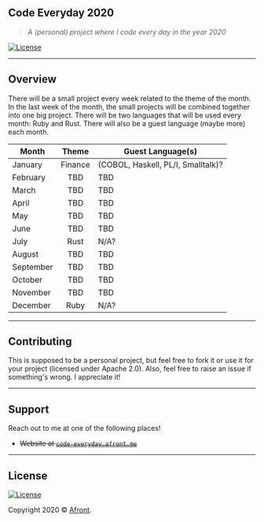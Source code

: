 ## Code Everyday 2020
>*A (personal) project where I code every day in the year 2020*

 [![License](https://img.shields.io/badge/License-Apache%202.0-blue.svg)](LICENSE.md)
 
---

## Overview
There will be a small project every week related to the theme of the month. In the last week of the month, the small projects will be combined together into one big project. There will be two languages that will be used every month: Ruby and Rust. There will also be a guest language (maybe more) each month.

|  Month    |  Theme  |  Guest Language(s)                 |
|-----------|:-------:|------------------------------------|
|  January  | Finance | (COBOL, Haskell, PL/I, Smalltalk)? |
| February  |  TBD    | TBD                                |
| March     | TBD     | TBD                                |
|  April    | TBD     | TBD                                |
| May       | TBD     | TBD                                |
|  June     | TBD     | TBD                                |
| July      | Rust    | N/A?                               |
| August    | TBD     | TBD                                |
| September | TBD     | TBD                                |
|  October  | TBD     | TBD                                |
| November  | TBD     | TBD                                |
| December  | Ruby    | N/A?                               |

---

## Contributing

This is supposed to be a personal project, but feel free to fork it or use it for your project (licensed under Apache 2.0). Also, feel free to raise an issue if something's wrong. I appreciate it!

---

## Support

Reach out to me at one of the following places!

- ~~Website at <a href="https://code-eveyday.afront.me" target="_blank">`code-everyday.afront.me`</a>~~

---

## License

[![License](https://img.shields.io/badge/License-Apache%202.0-blue.svg)](LICENSE.md)

Copyright 2020 © <a href="https://afront.me" target="_blank">Afront</a>.